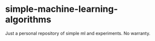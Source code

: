 # simple-machine-learning-algorithms
Just a personal repository of simple ml and experiments. No warranty.
